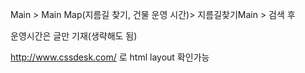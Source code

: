 Main > Main Map(지름길 찾기, 건물 운영 시간)> 지름길찾기Main > 검색 후 

운영시간은 글만 기재(생략해도 됨)

http://www.cssdesk.com/ 로 html layout 확인가능
